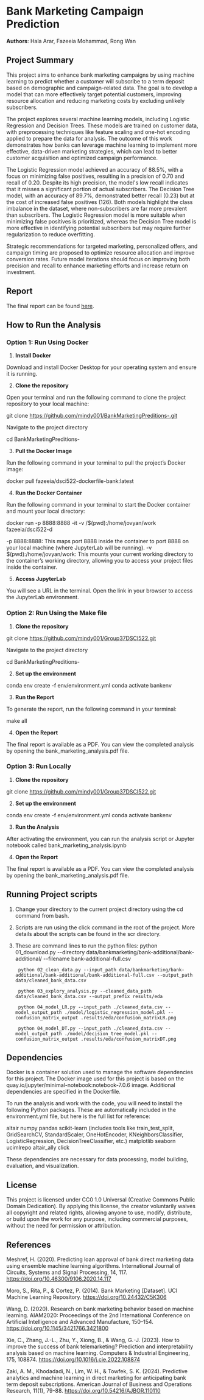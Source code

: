 # Bank Marketing Campaign Prediction

**Authors**: Hala Arar, Fazeeia Mohammad, Rong Wan 

## Project Summary

This project aims to enhance bank marketing campaigns by using machine learning to predict whether a customer will subscribe to a term deposit based on demographic and campaign-related data. The goal is to develop a model that can more effectively target potential customers, improving resource allocation and reducing marketing costs by excluding unlikely subscribers.

The project explores several machine learning models, including Logistic Regression and Decision Trees. These models are trained on customer data, with preprocessing techniques like feature scaling and one-hot encoding applied to prepare the data for analysis. The outcome of this work demonstrates how banks can leverage machine learning to implement more effective, data-driven marketing strategies, which can lead to better customer acquisition and optimized campaign performance.

The Logistic Regression model achieved an accuracy of 88.5%, with a focus on minimizing false positives, resulting in a precision of 0.70 and recall of 0.20. Despite its high precision, the model's low recall indicates that it misses a significant portion of actual subscribers. The Decision Tree model, with an accuracy of 89.7%, demonstrated better recall (0.23) but at the cost of increased false positives (126). Both models highlight the class imbalance in the dataset, where non-subscribers are far more prevalent than subscribers. The Logistic Regression model is more suitable when minimizing false positives is prioritized, whereas the Decision Tree model is more effective in identifying potential subscribers but may require further regularization to reduce overfitting. 

Strategic recommendations for targeted marketing, personalized offers, and campaign timing are proposed to optimize resource allocation and improve conversion rates. Future model iterations should focus on improving both precision and recall to enhance marketing efforts and increase return on investment.

## Report
The final report can be found [here](https://github.com/mindy001/BankMarketingPreditions-/blob/main/reports/bank_marketing_analysis.pdf).

## How to Run the Analysis

### Option 1: Run Using Docker

1. **Install Docker**

Download and install Docker Desktop for your operating system and ensure it is running.

2. **Clone the repository**

Open your terminal and run the following command to clone the project repository to your local machine:

git clone https://github.com/mindy001/BankMarketingPreditions-.git

Navigate to the project directory

cd BankMarketingPreditions-


3. **Pull the Docker Image**

Run the following command in your terminal to pull the project’s Docker image:

docker pull fazeeia/dsci522-dockerfile-bank:latest

4. **Run the Docker Container**

Run the following command in your terminal to start the Docker container and mount your local directory:

docker run -p 8888:8888 -it -v /$(pwd):/home/jovyan/work fazeeia/dsci522-d

-p 8888:8888: This maps port 8888 inside the container to port 8888 on your local machine (where JupyterLab will be running).
-v $(pwd):/home/jovyan/work: This mounts your current working directory to the container’s working directory, allowing you to access your project files inside the container.

5. **Access JupyterLab**

You will see a URL in the terminal. Open the link in your browser to access the JupyterLab environment. 

### Option 2: Run Using the Make file ###

1. **Clone the repository**

git clone https://github.com/mindy001/Group37DSCI522.git

Navigate to the project directory

cd BankMarketingPreditions-

2. **Set up the environment**

conda env create -f env/environment.yml
conda activate bankenv

3. **Run the Report**

To generate the report, run the following command in your terminal:

make all

4. **Open the Report**

The final report is available as a PDF. You can view the completed analysis by opening the bank_marketing_analysis.pdf file.


### Option 3: Run Locally

1. **Clone the repository**

git clone https://github.com/mindy001/Group37DSCI522.git

2. **Set up the environment**

conda env create -f env/environment.yml
conda activate bankenv

3. **Run the Analysis**

After activating the environment, you can run the analysis script or Jupyter notebook called bank_marketing_analysis.ipynb

4. **Open the Report**

The final report is available as a PDF. You can view the completed analysis by opening the bank_marketing_analysis.pdf file.



## Running Project scripts
1. Change your directory to the current project directory using the cd command from bash.

2. Scripts are run using the click command in the root of the project. More details about the scripts can be found in the scr directory.

3. These are command lines to run  the python files:
        python 01_download.py --directory data/bankmarketing/bank-additional/bank-additional/ --filename bank-additional-full.csv

        python 02_clean_data.py --input_path data/bankmarketing/bank-additional/bank-additional/bank-additional-full.csv --output_path data/cleaned_bank_data.csv

        python 03_explory_analysis.py --cleaned_data_path data/cleaned_bank_data.csv --output_prefix results/eda

        python 04_model_LR.py --input_path ./cleaned_data.csv --model_output_path ./model/logistic_regression_model.pkl --confusion_matrix_output .results/eda/confusion_matrixLR.png
        
        python 04_model_DT.py --input_path ./cleaned_data.csv --model_output_path ./model/decision_tree_model.pkl --confusion_matrix_output .results/eda/confusion_matrixDT.png

       

## Dependencies

Docker is a container solution used to manage the software dependencies for this project. The Docker image used for this project is based on the quay.io/jupyter/minimal-notebook:notebook-7.0.6 image. Additional dependencies are specified in the Dockerfile.

To run the analysis and work with the code, you will need to install the following Python packages. These are automatically included in the environment.yml file, but here is the full list for reference:

altair
numpy
pandas
scikit-learn (includes tools like train_test_split, GridSearchCV, StandardScaler, OneHotEncoder, KNeighborsClassifier, LogisticRegression, DecisionTreeClassifier, etc.)
matplotlib
seaborn
ucimlrepo
altair_ally
click 

These dependencies are necessary for data processing, model building, evaluation, and visualization.


## License

This project is licensed under CC0 1.0 Universal (Creative Commons Public Domain Dedication). By applying this license, the creator voluntarily waives all copyright and related rights, allowing anyone to use, modify, distribute, or build upon the work for any purpose, including commercial purposes, without the need for permission or attribution. 

## References

Meshref, H. (2020). Predicting loan approval of bank direct marketing data using ensemble machine learning algorithms. International Journal of Circuits, Systems and Signal Processing, 14, 117. https://doi.org/10.46300/9106.2020.14.117

Moro, S., Rita, P., & Cortez, P. (2014). Bank Marketing [Dataset]. UCI Machine Learning Repository. https://doi.org/10.24432/C5K306

Wang, D. (2020). Research on bank marketing behavior based on machine learning. AIAM2020: Proceedings of the 2nd International Conference on Artificial Intelligence and Advanced Manufacture, 150–154. https://doi.org/10.1145/3421766.3421800

Xie, C., Zhang, J.-L., Zhu, Y., Xiong, B., & Wang, G.-J. (2023). How to improve the success of bank telemarketing? Prediction and interpretability analysis based on machine learning. Computers & Industrial Engineering, 175, 108874. https://doi.org/10.1016/j.cie.2022.108874

Zaki, A. M., Khodadadi, N., Lim, W. H., & Towfek, S. K. (2024). Predictive analytics and machine learning in direct marketing for anticipating bank term deposit subscriptions. American Journal of Business and Operations Research, 11(1), 79-88. https://doi.org/10.54216/AJBOR.110110


